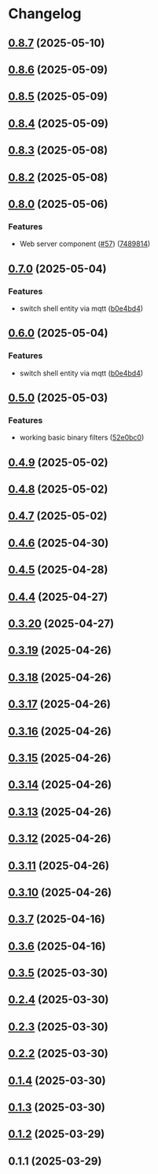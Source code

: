 # Changelog

## [0.8.7](https://github.com/UbiHome/UbiHome/compare/v0.8.6...ubihome-web_server-v0.8.7) (2025-05-10)

## [0.8.6](https://github.com/UbiHome/UbiHome/compare/v0.8.5...ubihome-web_server-v0.8.6) (2025-05-09)

## [0.8.5](https://github.com/UbiHome/UbiHome/compare/v0.8.4...ubihome-web_server-v0.8.5) (2025-05-09)

## [0.8.4](https://github.com/UbiHome/UbiHome/compare/v0.8.3...ubihome-web_server-v0.8.4) (2025-05-09)

## [0.8.3](https://github.com/UbiHome/UbiHome/compare/v0.8.2...ubihome-web_server-v0.8.3) (2025-05-08)

## [0.8.2](https://github.com/UbiHome/UbiHome/compare/v0.8.0...ubihome-web_server-v0.8.2) (2025-05-08)

## [0.8.0](https://github.com/UbiHome/UbiHome/compare/v0.7.0...ubihome-web_server-v0.8.0) (2025-05-06)


### Features

* Web server component ([#57](https://github.com/UbiHome/UbiHome/issues/57)) ([7489814](https://github.com/UbiHome/UbiHome/commit/7489814821233bbc0c98ccd2b8894d1693c7355a))

## [0.7.0](https://github.com/UbiHome/UbiHome/compare/v0.6.0...ubihome-web_server-v0.7.0) (2025-05-04)


### Features

* switch shell entity via mqtt ([b0e4bd4](https://github.com/UbiHome/UbiHome/commit/b0e4bd45affcb8494ddc53903a132d9edb871509))

## [0.6.0](https://github.com/UbiHome/UbiHome/compare/v0.5.0...ubihome-web_server-v0.6.0) (2025-05-04)


### Features

* switch shell entity via mqtt ([b0e4bd4](https://github.com/UbiHome/UbiHome/commit/b0e4bd45affcb8494ddc53903a132d9edb871509))

## [0.5.0](https://github.com/UbiHome/UbiHome/compare/v0.4.9...ubihome-web_server-v0.5.0) (2025-05-03)


### Features

* working basic binary filters ([52e0bc0](https://github.com/UbiHome/UbiHome/commit/52e0bc0f6b6c028165252675881714b6764bbdea))

## [0.4.9](https://github.com/UbiHome/UbiHome/compare/v0.4.8...ubihome-web_server-v0.4.9) (2025-05-02)

## [0.4.8](https://github.com/UbiHome/UbiHome/compare/v0.4.7...ubihome-web_server-v0.4.8) (2025-05-02)

## [0.4.7](https://github.com/DanielHabenicht/UbiHome/compare/v0.4.6...ubihome-web_server-v0.4.7) (2025-05-02)

## [0.4.6](https://github.com/DanielHabenicht/UbiHome/compare/v0.4.5...ubihome-web_server-v0.4.6) (2025-04-30)

## [0.4.5](https://github.com/DanielHabenicht/UbiHome/compare/v0.4.4...ubihome-web_server-v0.4.5) (2025-04-28)

## [0.4.4](https://github.com/DanielHabenicht/UbiHome/compare/v0.3.20...ubihome-web_server-v0.4.4) (2025-04-27)

## [0.3.20](https://github.com/DanielHabenicht/UbiHome/compare/v0.3.19...ubihome-web_server-v0.3.20) (2025-04-27)

## [0.3.19](https://github.com/DanielHabenicht/UbiHome/compare/v0.3.18...ubihome-web_server-v0.3.19) (2025-04-26)

## [0.3.18](https://github.com/DanielHabenicht/UbiHome/compare/v0.3.17...ubihome-web_server-v0.3.18) (2025-04-26)

## [0.3.17](https://github.com/DanielHabenicht/UbiHome/compare/v0.3.16...ubihome-web_server-v0.3.17) (2025-04-26)

## [0.3.16](https://github.com/DanielHabenicht/UbiHome/compare/v0.3.15...ubihome-web_server-v0.3.16) (2025-04-26)

## [0.3.15](https://github.com/DanielHabenicht/UbiHome/compare/v0.3.14...ubihome-web_server-v0.3.15) (2025-04-26)

## [0.3.14](https://github.com/DanielHabenicht/UbiHome/compare/v0.3.13...ubihome-web_server-v0.3.14) (2025-04-26)

## [0.3.13](https://github.com/DanielHabenicht/UbiHome/compare/v0.3.12...ubihome-web_server-v0.3.13) (2025-04-26)

## [0.3.12](https://github.com/DanielHabenicht/UbiHome/compare/v0.3.11...ubihome-web_server-v0.3.12) (2025-04-26)

## [0.3.11](https://github.com/DanielHabenicht/UbiHome/compare/v0.3.10...ubihome-web_server-v0.3.11) (2025-04-26)

## [0.3.10](https://github.com/DanielHabenicht/UbiHome/compare/v0.3.7...ubihome-web_server-v0.3.10) (2025-04-26)

## [0.3.7](https://github.com/DanielHabenicht/UbiHome/compare/v0.3.6...ubihome-web_server-v0.3.7) (2025-04-16)

## [0.3.6](https://github.com/DanielHabenicht/UbiHome/compare/v0.3.5...ubihome-web_server-v0.3.6) (2025-04-16)

## [0.3.5](https://github.com/DanielHabenicht/UbiHome/compare/v0.3.2...ubihome-web_server-v0.3.5) (2025-03-30)

## [0.2.4](https://github.com/DanielHabenicht/UbiHome/compare/ubihome-web_server-v0.2.3...ubihome-web_server-v0.2.4) (2025-03-30)

## [0.2.3](https://github.com/DanielHabenicht/UbiHome/compare/v0.2.2...ubihome-web_server-v0.2.3) (2025-03-30)

## [0.2.2](https://github.com/DanielHabenicht/UbiHome/compare/ubihome-web_server-v0.1.4...ubihome-web_server-v0.2.2) (2025-03-30)

## [0.1.4](https://github.com/DanielHabenicht/UbiHome/compare/v0.1.3...ubihome-web_server-v0.1.4) (2025-03-30)

## [0.1.3](https://github.com/DanielHabenicht/UbiHome/compare/ubihome-web_server-v0.1.2...ubihome-web_server-v0.1.3) (2025-03-30)

## [0.1.2](https://github.com/DanielHabenicht/UbiHome/compare/ubihome-web_server-v0.1.1...ubihome-web_server-v0.1.2) (2025-03-29)

## 0.1.1 (2025-03-29)
